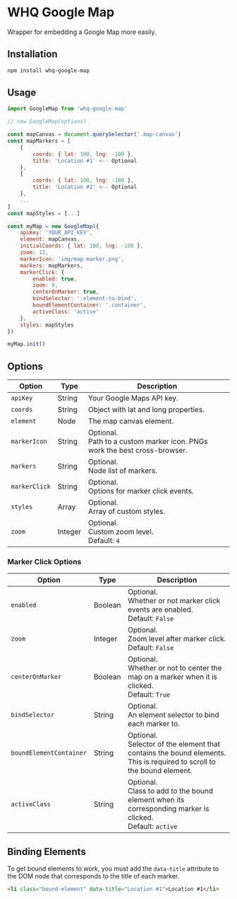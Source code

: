 # WHQ Google Map
Wrapper for embedding a Google Map more easily.

## Installation
```sh
npm install whq-google-map
```

## Usage
```js
import GoogleMap from 'whq-google-map'

// new GoogleMap(options)

const mapCanvas = document.querySelector('.map-canvas')
const mapMarkers = [
    {
        coords: { lat: 100, lng: -100 },
        title: 'Location #1' <-- Optional
    },
    {
        coords: { lat: 100, lng: -100 },
        title: 'Location #2' <-- Optional
    },
    ...
]
const mapStyles = [...]

const myMap = new GoogleMap({
    apiKey: 'YOUR_API_KEY',
    element: mapCanvas,
    initialCoords: { lat: 100, lng: -100 },
    zoom: 12,
    markerIcon: 'img/map-marker.png',
    markers: mapMarkers,
    markerClick: {
        enabled: true,
        zoom: 9,
        centerOnMarker: true,
        bindSelector: '.element-to-bind',
        boundElementContainer: '.container',
        activeClass: 'active'
    },
    styles: mapStyles
})

myMap.init()
```

## Options
| Option | Type | Description |
| --- | --- | --- |
| `apiKey` | String | Your Google Maps API key. |
| `coords` | String | Object with lat and long properties. |
| `element` | Node | The map canvas element. |
| `markerIcon` | String | Optional. <br> Path to a custom marker icon. PNGs work the best cross-browser. |
| `markers` | String | Optional. <br> Node list of markers. |
| `markerClick` | String | Optional. <br> Options for marker click events. |
| `styles` | Array | Optional. <br>Array of custom styles. |
| `zoom` | Integer | Optional. <br>Custom zoom level. <br>Default: `4` |

### Marker Click Options

| Option | Type | Description |
| --- | --- | --- |
| `enabled` | Boolean | Optional. <br> Whether or not marker click events are enabled. <br>Default: `False` |
| `zoom` | Integer | Optional. <br> Zoom level after marker click. <br>Default: `False` |
| `centerOnMarker` | Boolean | Optional. <br> Whether or not to center the map on a marker when it is clicked. <br>Default: `True` |
| `bindSelector` | String | Optional. <br> An element selector to bind each marker to. |
| `boundElementContainer` | String | Optional. <br> Selector of the element that contains the bound elements. This is required to scroll to the bound element. |
| `activeClass` | String | Optional. <br> Class to add to the bound element when its corresponding marker is clicked. <br>Default: `active` |

## Binding Elements

To get bound elements to work, you must add the `data-title` attribute to the DOM node that corresponds to the title of each marker.

```html
<li class="bound-element" data-title="Location #1">Location #1</li>
```
